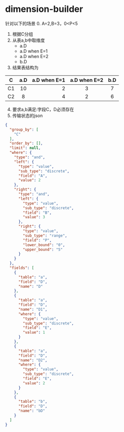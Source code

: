 # dimension-builder

针对以下的场景
0. A=2,B=3，0<P<5
1. 根据C分组
2. 从表a,b中取维度
    * a.D
    * a.D when E=1
    * a.D when E=2
    * b.D
3. 结果表结构为

|C             | a.D        | a.D when E=1  | a.D when E=2 | b.D |
| ------------- |:-------------:| -----:|:-----:|:-----:|
|C1|10|2|3|7|
|C2|8|4|2|6|

4. 要求a,b满足:字段C，D必须存在
5. 传输状态的json
```JSON
{
  "group_by": [
    "C"
  ],
  "order_by": [],
  "limit": null,
  "where": {
    "type": "and",
    "left": {
      "type": "value",
      "sub_type": "discrete",
      "field": "A",
      "value": 2
    },
    "right": {
      "type": "and",
      "left": {
        "type": "value",
        "sub_type": "discrete",
        "field": "B",
        "value": 3
      },
      "right": {
        "type": "value",
        "sub_type": "range",
        "field": "P",
        "lower_bound": "0",
        "upper_bound": "5"
      }
    }
  },
  "fields": [
    {
      "table": "a",
      "field": "D",
      "name": "D"
    },
    {
      "table": "a",
      "field": "D",
      "name": "D1",
      "where": {
        "type": "value",
        "sub_type": "discrete",
        "field": "E",
        "value": 1
      }
    },
    {
      "table": "a",
      "field": "D",
      "name": "D2",
      "where": {
        "type": "value",
        "sub_type": "discrete",
        "field": "E",
        "value": 2
      }
    },
    {
      "table": "b",
      "field": "D",
      "name": "bD"
    }
  ]
}
```
